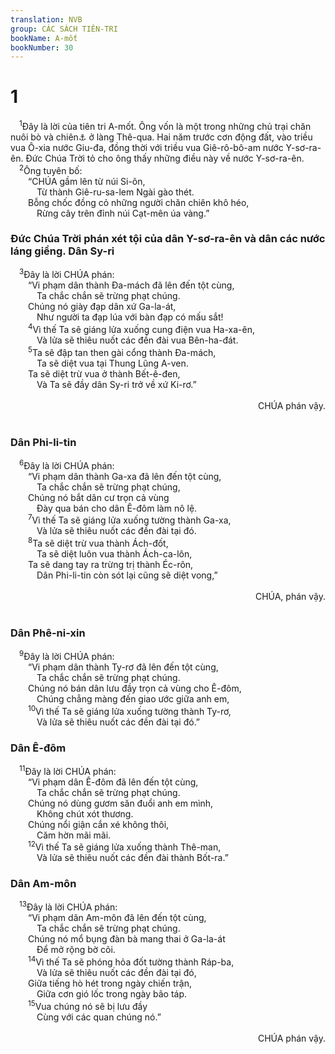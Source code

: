```yaml
---
translation: NVB
group: CÁC SÁCH TIÊN-TRI
bookName: A-mốt 
bookNumber: 30
---
```


<div class="title"><h1>1</h1></div>
<span class="verse am_1_1"> <sup>1</sup>Đây là lời của tiên tri A-mốt. Ông vốn là một trong những chủ trại chăn nuôi bò và chiên<a data-toggle="tooltip" data-placement="bottom" title="Các bản Kinh Thánh xưa thường dịch ‘chăn chiên.’">⚓</a> ở làng Thê-qua. Hai năm trước cơn động đất, vào triều vua Ô-xia nước Giu-đa, đồng thời với triều vua Giê-rô-bô-am nước Y-sơ-ra-ên. Đức Chúa Trời tỏ cho ông thấy những điều này về nước Y-sơ-ra-ên. <br/></span>
<span class="verse am_1_2"> <sup>2</sup>Ông tuyên bố: <br/>  “CHÚA gầm lên từ núi Si-ôn, <br/>   Từ thành Giê-ru-sa-lem Ngài gào thét. <br/>  Bỗng chốc đồng cỏ những người chăn chiên khô héo, <br/>   Rừng cây trên đỉnh núi Cạt-mên úa vàng.” <br/></span>
<div class="title"><h3>Đức Chúa Trời phán xét tội của dân Y-sơ-ra-ên và dân các nước láng giềng. Dân Sy-ri </h3></div>
<span class="verse am_1_3"> <sup>3</sup>Đây là lời CHÚA phán: <br/>  “Vi phạm dân thành Đa-mách đã lên đến tột cùng, <br/>   Ta chắc chắn sẽ trừng phạt chúng. <br/>  Chúng nó giày đạp dân xứ Ga-la-át, <br/>   Như người ta đạp lúa với bàn đạp có mấu sắt! <br/></span>
<span class="verse am_1_4">  <sup>4</sup>Vì thế Ta sẽ giáng lửa xuống cung điện vua Ha-xa-ên, <br/>   Và lửa sẽ thiêu nuốt các đền đài vua Bên-ha-đát. <br/></span>
<span class="verse am_1_5">  <sup>5</sup>Ta sẽ đập tan then gài cổng thành Đa-mách, <br/>   Ta sẽ diệt vua tại Thung Lũng A-ven. <br/>  Ta sẽ diệt trừ vua ở thành Bết-ê-đen, <br/>   Và Ta sẽ đầy dân Sy-ri trở về xứ Ki-rơ.” <br/> <aside style="text-align:right;">CHÚA phán vậy. </aside><br/></span>
<div class="title"><h3>Dân Phi-li-tin </h3></div>
<span class="verse am_1_6"> <sup>6</sup>Đây là lời CHÚA phán: <br/>  “Vi phạm dân thành Ga-xa đã lên đến tột cùng, <br/>   Ta chắc chắn sẽ trừng phạt chúng, <br/>  Chúng nó bắt dân cư trọn cả vùng <br/>   Đày qua bán cho dân Ê-đôm làm nô lệ. <br/></span>
<span class="verse am_1_7">  <sup>7</sup>Vì thế Ta sẽ giáng lửa xuống tường thành Ga-xa, <br/>   Và lửa sẽ thiêu nuốt các đền đài tại đó. <br/></span>
<span class="verse am_1_8">  <sup>8</sup>Ta sẽ diệt trừ vua thành Ách-đốt, <br/>   Ta sẽ diệt luôn vua thành Ách-ca-lôn, <br/>  Ta sẽ dang tay ra trừng trị thành Éc-rôn, <br/>   Dân Phi-li-tin còn sót lại cũng sẽ diệt vong,” <br/> <aside style="text-align:right;">CHÚA, phán vậy. </aside><br/></span>
<div class="title"><h3>Dân Phê-ni-xin </h3></div>
<span class="verse am_1_9"> <sup>9</sup>Đây là lời CHÚA phán: <br/>  “Vi phạm dân thành Ty-rơ đã lên đến tột cùng, <br/>   Ta chắc chắn sẽ trừng phạt chúng. <br/>  Chúng nó bán dân lưu đầy trọn cả vùng cho Ê-đôm, <br/>   Chúng chẳng màng đến giao ước giữa anh em, <br/></span>
<span class="verse am_1_10">  <sup>10</sup>Vì thế Ta sẽ giáng lửa xuống tường thành Ty-rơ, <br/>   Và lửa sẽ thiêu nuốt các đền đài tại đó.” <br/></span>
<div class="title"><h3>Dân Ê-đôm </h3></div>
<span class="verse am_1_11"> <sup>11</sup>Đây là lời CHÚA phán: <br/>  “Vi phạm dân Ê-đôm đã lên đến tột cùng, <br/>   Ta chắc chắn sẽ trừng phạt chúng. <br/>  Chúng nó dùng gươm săn đuổi anh em mình, <br/>   Không chút xót thương. <br/>  Chúng nổi giận cắn xé không thôi, <br/>   Căm hờn mãi mãi. <br/></span>
<span class="verse am_1_12">  <sup>12</sup>Vì thế Ta sẽ giáng lửa xuống thành Thê-man, <br/>   Và lửa sẽ thiêu nuốt các đền đài thành Bốt-ra.” <br/></span>
<div class="title"><h3>Dân Am-môn </h3></div>
<span class="verse am_1_13"> <sup>13</sup>Đây là lời CHÚA phán: <br/>  “Vi phạm dân Am-môn đã lên đến tột cùng, <br/>   Ta chắc chắn sẽ trừng phạt chúng. <br/>  Chúng nó mổ bụng đàn bà mang thai ở Ga-la-át <br/>   Để mở rộng bờ cõi. <br/></span>
<span class="verse am_1_14">  <sup>14</sup>Vì thế Ta sẽ phóng hỏa đốt tường thành Ráp-ba, <br/>   Và lửa sẽ thiêu nuốt các đền đài tại đó, <br/>  Giữa tiếng hò hét trong ngày chiến trận, <br/>   Giữa cơn gió lốc trong ngày bão táp. <br/></span>
<span class="verse am_1_15">  <sup>15</sup>Vua chúng nó sẽ bị lưu đầy <br/>   Cùng với các quan chúng nó.” <br/> <aside style="text-align:right;">CHÚA phán vậy. </aside><br/></span>
